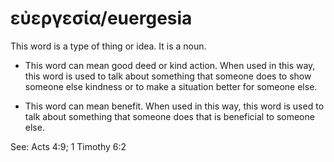 # εὐεργεσία/euergesia
This word is a type of thing or idea. It is a noun.

* This word can mean good deed or kind action. When used in this way, this word is used to talk about something that someone does to show someone else kindness or to make a situation better for someone else.

* This word can mean benefit. When used in this way, this word is used to talk about something that someone does that is beneficial to someone else. 

See: Acts 4:9; 1 Timothy 6:2
